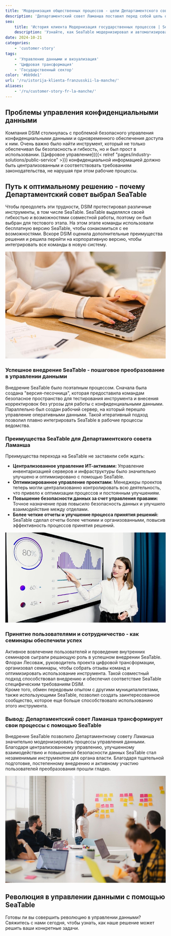 ```yaml
---
title: 'Модернизация общественных процессов - цели Департаментского совета Ламанша'
description: 'Департаментский совет Ламанша поставил перед собой цель оптимизировать управление и модернизировать процессы обработки данных в своем ведомстве. Чтобы удовлетворить растущие потребности, Дирекция информационных систем и модернизации (DSIM) работала над поиском более эффективных решений для управления данными. Ранее центральным инструментом были электронные таблицы Excel, но растущие ограничения на централизацию и управление правами доступа сделали необходимым новое решение'
seo:
    title: 'История клиента Модернизация государственных процессов | SeaTable'
    description: 'Узнайте, как SeaTable модернизировал и автоматизировал публичные процессы Департаментского совета Ламанша во Франции..'
date: 2024-10-21
categories:
    - 'customer-story'
tags:
    - 'Управление данными и визуализация'
    - 'Цифровая трансформация'
    - 'Государственный сектор'
color: '#bb9de1'
url: '/ru/istorija-klienta-franzusskii-la-manche/'
aliases:
    - '/ru/customer-story-fr-la-manche/'
---
```


## Проблемы управления конфиденциальными данными

Компания DSIM столкнулась с проблемой безопасного управления конфиденциальными данными и одновременного обеспечения доступа к ним. Очень важно было найти инструмент, который не только обеспечивал бы безопасность и гибкость, но и был прост в использовании. [Цифровое управление]({{< relref "pages/industry-solutions/public-service" >}}) конфиденциальной информацией должно быть централизованным и соответствовать требованиям законодательства, не нарушая при этом рабочие процессы.

## Путь к оптимальному решению - почему Департаментский совет выбрал SeaTable

Чтобы преодолеть эти трудности, DSIM протестировал различные инструменты, в том числе SeaTable. SeaTable выделялся своей гибкостью и возможностями совместной работы, поэтому он был выбран для тестового этапа. На этом этапе команды использовали бесплатную версию SeaTable, чтобы ознакомиться с ее возможностями. Вскоре DSIM оценила дополнительные преимущества решения и решила перейти на корпоративную версию, чтобы интегрировать все команды в новую систему.

![Модернизация государственных процессов с помощью цифровых технологий](pexels-anthonyshkraba-production-8374293.jpg)

### Успешное внедрение SeaTable - пошаговое преобразование в управлении данными

Внедрение SeaTable было поэтапным процессом. Сначала была создана "версия-песочница", которая предоставила командам безопасное пространство для тестирования инструмента и внесения корректировок без угрозы для работы с конфиденциальными данными. Параллельно был создан рабочий сервер, на который перешло управление оперативными данными. Такой итеративный подход позволил плавно интегрировать SeaTable в рабочие процессы ведомства.

### Преимущества SeaTable для Департаментского совета Ламанша

Преимущества перехода на SeaTable не заставили себя ждать:

- **Централизованное управление ИТ-активами:** Управление инвентаризацией серверов и инфраструктуры было значительно улучшено и оптимизировано с помощью SeaTable.
- **Оптимизированное управление проектами:** Менеджеры проектов теперь могли централизованно контролировать всю деятельность, что привело к оптимизации процессов и постоянным улучшениям.
- **Повышение безопасности данных за счет управления правами:** Точное назначение прав повысило безопасность данных и улучшило взаимодействие между отделами.
- **Более четкие отчеты и улучшение процесса принятия решений:** SeaTable сделал отчеты более четкими и организованными, повысив эффективность процессов принятия решений.

![Повышение эффективности рабочих процессов за счет вариантов оценки](pexels-artempodrez-5716042.jpg)

### Принятие пользователями и сотрудничество - как семинары обеспечили успех

Активное вовлечение пользователей и проведение внутренних семинаров сыграли решающую роль в успешном внедрении SeaTable. Флоран Лесоваж, руководитель проекта цифровой трансформации, организовал семинары, чтобы собрать отзывы команд и оптимизировать использование инструмента. Такой совместный подход способствовал внедрению и обеспечил соответствие SeaTable специфическим требованиям DSIM.  
Кроме того, обмен передовым опытом с другими муниципалитетами, также использующими SeaTable, позволил создать заинтересованное сообщество, которое еще больше способствовало использованию этого инструмента.

### Вывод: Департаментский совет Ламанша трансформирует свои процессы с помощью SeaTable

Внедрение SeaTable позволило Департаментному совету Ламанша значительно модернизировать процессы управления данными. Благодаря централизованному управлению, улучшенному взаимодействию и повышенной безопасности данных SeaTable стал незаменимым инструментом для органа власти. Благодаря тщательной подготовке, постепенному внедрению и активному участию пользователей преобразования прошли гладко.

![Улучшение сотрудничества между государственными органами](jason-goodman-Oalh2MojUuk-unsplash.jpg)

## Революция в управлении данными с помощью SeaTable

Готовы ли вы совершить революцию в управлении данными? Свяжитесь с нами сегодня, чтобы узнать, как наше решение может решить ваши конкретные задачи.
